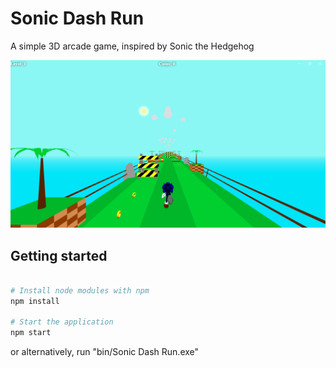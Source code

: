 # Sonic Dash Run

A simple 3D arcade game, inspired by Sonic the Hedgehog

![Screenshot](./screenshot.png?raw=true "Screenshot")

## Getting started

```bash

# Install node modules with npm
npm install

# Start the application
npm start
```
or alternatively, run "bin/Sonic Dash Run.exe"
